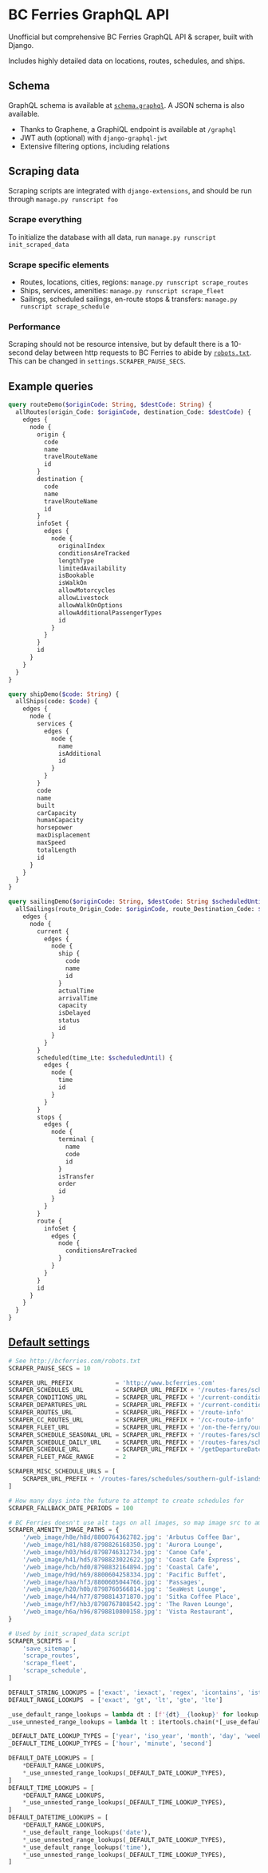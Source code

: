# BC Ferries GraphQL API
Unofficial but comprehensive BC Ferries GraphQL API &amp; scraper, built with Django.


Includes highly detailed data on locations, routes, schedules, and ships.

## Schema
GraphQL schema is available at [`schema.graphql`](schema.graphql). A JSON schema is also available.

- Thanks to Graphene, a GraphiQL endpoint is available at `/graphql`
- JWT auth (optional) with `django-graphql-jwt`
- Extensive filtering options, including relations

## Scraping data

Scraping scripts are integrated with `django-extensions`,
and should be run through `manage.py runscript foo`

### Scrape everything
To initialize the database with all data, run `manage.py runscript init_scraped_data`

### Scrape specific elements
- Routes, locations, cities, regions: `manage.py runscript scrape_routes`
- Ships, services, amenities: `manage.py runscript scrape_fleet`
- Sailings, scheduled sailings, en-route stops & transfers: `manage.py runscript scrape_schedule`

### Performance
Scraping should not be resource intensive, but by default there is a 10-second delay between http requests to BC Ferries to abide by [`robots.txt`](http://bcferries.com/robots.txt).
This can be changed in `settings.SCRAPER_PAUSE_SECS`.

## Example queries

```graphql
query routeDemo($originCode: String, $destCode: String) {
  allRoutes(origin_Code: $originCode, destination_Code: $destCode) {
    edges {
      node {
        origin {
          code
          name
          travelRouteName
          id
        }
        destination {
          code
          name
          travelRouteName
          id
        }
        infoSet {
          edges {
            node {
              originalIndex
              conditionsAreTracked
              lengthType
              limitedAvailability
              isBookable
              isWalkOn
              allowMotorcycles
              allowLivestock
              allowWalkOnOptions
              allowAdditionalPassengerTypes
              id
            }
          }
        }
        id
      }
    }
  }
}

query shipDemo($code: String) {
  allShips(code: $code) {
    edges {
      node {
        services {
          edges {
            node {
              name
              isAdditional
              id
            }
          }
        }
        code
        name
        built
        carCapacity
        humanCapacity
        horsepower
        maxDisplacement
        maxSpeed
        totalLength
        id
      }
    }
  }
}

query sailingDemo($originCode: String, $destCode: String $scheduledUntil: DateTime) {
  allSailings(route_Origin_Code: $originCode, route_Destination_Code: $destCode) {
    edges {
      node {
        current {
          edges {
            node {
              ship {
                code
                name
                id
              }
              actualTime
              arrivalTime
              capacity
              isDelayed
              status
              id
            }
          }
        }
        scheduled(time_Lte: $scheduledUntil) {
          edges {
            node {
              time
              id
            }
          }
        }
        stops {
          edges {
            node {
              terminal {
                name
                code
                id
              }
              isTransfer
              order
              id
            }
          }
        }
        route {
          infoSet {
            edges {
              node {
                conditionsAreTracked
              }
            }
          }
        }
        id
      }
    }
  }
}
```

## [Default settings](ferries/settings.py)
```python
# See http://bcferries.com/robots.txt
SCRAPER_PAUSE_SECS = 10

SCRAPER_URL_PREFIX            = 'http://www.bcferries.com'
SCRAPER_SCHEDULES_URL         = SCRAPER_URL_PREFIX + '/routes-fares/schedules'
SCRAPER_CONDITIONS_URL        = SCRAPER_URL_PREFIX + '/current-conditions'
SCRAPER_DEPARTURES_URL        = SCRAPER_URL_PREFIX + '/current-conditions/departures'
SCRAPER_ROUTES_URL            = SCRAPER_URL_PREFIX + '/route-info'
SCRAPER_CC_ROUTES_URL         = SCRAPER_URL_PREFIX + '/cc-route-info'
SCRAPER_FLEET_URL             = SCRAPER_URL_PREFIX + '/on-the-ferry/our-fleet?page={}'
SCRAPER_SCHEDULE_SEASONAL_URL = SCRAPER_URL_PREFIX + '/routes-fares/schedules/seasonal/{}-{}'
SCRAPER_SCHEDULE_DAILY_URL    = SCRAPER_URL_PREFIX + '/routes-fares/schedules/daily/{}-{}'
SCRAPER_SCHEDULE_URL          = SCRAPER_URL_PREFIX + '/getDepartureDates?origin={}&destination={}&selectedMonth={}&selectedYear={}'
SCRAPER_FLEET_PAGE_RANGE      = 2

SCRAPER_MISC_SCHEDULE_URLS = [
    SCRAPER_URL_PREFIX + '/routes-fares/schedules/southern-gulf-islands',
]

# How many days into the future to attempt to create schedules for
SCRAPER_FALLBACK_DATE_PERIODS = 100

# BC Ferries doesn't use alt tags on all images, so map image src to amenities
SCRAPER_AMENITY_IMAGE_PATHS = {
    '/web_image/h8e/h8d/8800764362782.jpg': 'Arbutus Coffee Bar',
    '/web_image/h81/h88/8798826168350.jpg': 'Aurora Lounge',
    '/web_image/h03/h6d/8798746312734.jpg': 'Canoe Cafe',
    '/web_image/h41/hd5/8798823022622.jpg': 'Coast Cafe Express',
    '/web_image/hcb/hd0/8798832164894.jpg': 'Coastal Cafe',
    '/web_image/h9d/h69/8800604258334.jpg': 'Pacific Buffet',
    '/web_image/haa/hf3/8800605044766.jpg': 'Passages',
    '/web_image/h20/h0b/8798760566814.jpg': 'SeaWest Lounge',
    '/web_image/h44/h77/8798814371870.jpg': 'Sitka Coffee Place',
    '/web_image/hf7/hb3/8798767808542.jpg': 'The Raven Lounge',
    '/web_image/h6a/h96/8798810800158.jpg': 'Vista Restaurant',
}

# Used by init_scraped_data script
SCRAPER_SCRIPTS = [
    'save_sitemap',
    'scrape_routes',
    'scrape_fleet',
    'scrape_schedule',
]

DEFAULT_STRING_LOOKUPS = ['exact', 'iexact', 'regex', 'icontains', 'istartswith']
DEFAULT_RANGE_LOOKUPS  = ['exact', 'gt', 'lt', 'gte', 'lte']

_use_default_range_lookups = lambda dt : [f'{dt}__{lookup}' for lookup in DEFAULT_RANGE_LOOKUPS]
_use_unnested_range_lookups = lambda lt : itertools.chain(*[_use_default_range_lookups(lookupType) for lookupType in lt])

_DEFAULT_DATE_LOOKUP_TYPES = ['year', 'iso_year', 'month', 'day', 'week', 'week_day', 'iso_week_day', 'quarter']
_DEFAULT_TIME_LOOKUP_TYPES = ['hour', 'minute', 'second']

DEFAULT_DATE_LOOKUPS = [
    *DEFAULT_RANGE_LOOKUPS,
    *_use_unnested_range_lookups(_DEFAULT_DATE_LOOKUP_TYPES),
]
DEFAULT_TIME_LOOKUPS = [
    *DEFAULT_RANGE_LOOKUPS,
    *_use_unnested_range_lookups(_DEFAULT_TIME_LOOKUP_TYPES),
]
DEFAULT_DATETIME_LOOKUPS = [
    *DEFAULT_RANGE_LOOKUPS,
    *_use_default_range_lookups('date'),
    *_use_unnested_range_lookups(_DEFAULT_DATE_LOOKUP_TYPES),
    *_use_default_range_lookups('time'),
    *_use_unnested_range_lookups(_DEFAULT_TIME_LOOKUP_TYPES),
]
```
